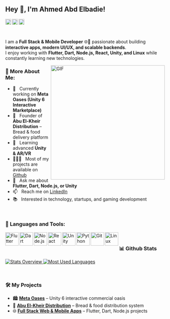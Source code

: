 ## Hey 👋, I'm Ahmed Abd Elbadie!
<a href='https://linkedin.com/in/ahmedabdulbadie'><img align='left' alt="linkedin" src="https://raw.githubusercontent.com/rahul-jha98/rahul-jha98/561d474902b59c7429ec22bb73e225696c27b202/assets/linkedin.svg" height='18px'/></a>
<a href='https://twitter.com/ahmedabdulbadie'><img align='left' alt="twitter" src="https://raw.githubusercontent.com/rahul-jha98/rahul-jha98/561d474902b59c7429ec22bb73e225696c27b202/assets/twitter.svg" height='18px'/></a>
<a href='mailto:your-email@example.com'><img alt="gmail" src="https://raw.githubusercontent.com/rahul-jha98/rahul-jha98/561d474902b59c7429ec22bb73e225696c27b202/assets/kaggle.svg" height='18px'/></a>

<br/>

I am a **Full Stack & Mobile Developer** 🌐📱 passionate about building **interactive apps, modern UI/UX, and scalable backends**.  
I enjoy working with **Flutter, Dart, Node.js, React, Unity, and Linux** while constantly learning new technologies.  

<img align="right" alt="GIF" src="https://raw.githubusercontent.com/abhisheknaiidu/abhisheknaiidu/master/code.gif" width="360px"/>
  
### 🧐 More About Me:

- 🔭 &nbsp; Currently working on **Meta Oases (Unity 6 Interactive Marketplace)**  
- 🥖 &nbsp; Founder of **Abu El-Kheir Distribution** – Bread & food delivery platform  
- 🌱 &nbsp; Learning advanced **Unity & AR/VR**  
- 👨🏻‍💻 &nbsp; Most of my projects are available on [Github](https://github.com/ahmedabdulbadie)  
- 💬 &nbsp; Ask me about **Flutter, Dart, Node.js, or Unity**  
- 📫 &nbsp; Reach me on [LinkedIn](https://linkedin.com/in/ahmedabdulbadie)  
- 📚 &nbsp; Interested in technology, startups, and gaming development  

<br>

### 🔨 Languages and Tools:
<a href="https://flutter.dev/" target="_blank"><img align="left" alt="Flutter" height="42px" src="https://skillicons.dev/icons?i=flutter"></a>
<a href="https://dart.dev/" target="_blank"><img align="left" alt="Dart" height="42px" src="https://skillicons.dev/icons?i=dart"></a>
<a href="https://nodejs.org/" target="_blank"><img align="left" alt="Node.js" height="42px" src="https://skillicons.dev/icons?i=nodejs"></a>
<a href="https://reactjs.org/" target="_blank"><img align="left" alt="React" height="42px" src="https://skillicons.dev/icons?i=react"></a>
<a href="https://unity.com/" target="_blank"><img align="left" alt="Unity" height="42px" src="https://skillicons.dev/icons?i=unity"></a>
<a href="https://python.org/" target="_blank"><img align="left" alt="Python" height="42px" src="https://skillicons.dev/icons?i=python"></a>
<a href="https://git-scm.com/" target="_blank"><img align="left" alt="Git" height="42px" src="https://skillicons.dev/icons?i=git"></a>
<a href="https://linux.org/" target="_blank"><img align="left" alt="Linux" height="42px" src="https://skillicons.dev/icons?i=linux"></a>

<br>

### 📊 Github Stats
<a href="https://github.com/ahmedabdulbadie">
  
![Stats Overview](https://github-readme-stats.vercel.app/api?username=ahmedabdulbadie&show_icons=true&theme=radical&hide_border=true)
![Most Used Languages](https://github-readme-stats.vercel.app/api/top-langs/?username=ahmedabdulbadie&layout=compact&theme=radical&hide_border=true)

</a>

<br>

### 🛠️ My Projects
- 🏙 [**Meta Oases**](https://github.com/ahmedabdulbadie/meta-oases) – Unity 6 interactive commercial oasis  
- 🥖 [**Abu El-Kheir Distribution**](https://github.com/ahmedabdulbadie/abu-el-kheir) – Bread & food distribution system  
- 🌐 [**Full Stack Web & Mobile Apps**](https://github.com/ahmedabdulbadie) – Flutter, Dart, Node.js projects
